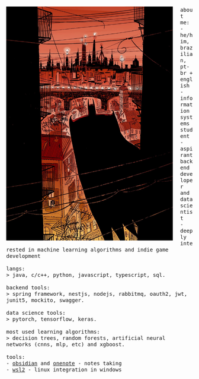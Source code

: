 <p float="left">
  <img src="https://github.com/gabrafo/gabrafo/blob/main/bat.jpeg" width="450" height="630" align="left" style="margin-right: 20px;">

  <samp>
    about me:<br>
    - he/him, brazilian, pt-br + english<br>
    - information systems student<br>
    - aspirant backend developer and data scientist<br>
    - deeply interested in machine learning algorithms and indie game development<br>
    <br>
    langs:<br>
    > java, c/c++, python, javascript, typescript, sql.
    <br>
    <br>
    backend tools:<br>
    > spring framework, nestjs, nodejs, rabbitmq, oauth2, jwt, junit5, mockito, swagger.
    <br>
    <br>
    data science tools:<br>
    > pytorch, tensorflow, keras.
    <br>
    <br>
    most used learning algorithms:<br>
    > decision trees, random forests, artificial neural networks (cnns, mlp, etc) and xgboost.
    <br>
    
  </samp>
  <br>
  <samp>
    tools:<br>
    - <a href="https://obsidian.md/" target="_blank">obsidian</a> and <a href="https://obsidian.md/" target="_blank">onenote</a> - notes taking<br> 
    - <a href="https://learn.microsoft.com/en-us/windows/wsl/about" target="_blank">wsl2</a> - linux integration in windows<br>
    <br>
  </samp>
</p>
